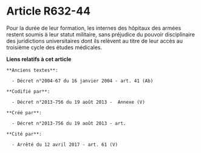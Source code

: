# Article R632-44

Pour la durée de leur formation, les internes des hôpitaux des armées restent soumis à leur statut militaire, sans préjudice
du pouvoir disciplinaire des juridictions universitaires dont ils relèvent au titre de leur accès au troisième cycle des
études médicales.

**Liens relatifs à cet article**

	**Anciens textes**:

	  - Décret n°2004-67 du 16 janvier 2004 - art. 41 (Ab)

	**Codifié par**:

	  - Décret n°2013-756 du 19 août 2013 -  Annexe (V)

	**Créé par**:

	  - Décret n°2013-756 du 19 août 2013 - art.

	**Cité par**:

	  - Arrêté du 12 avril 2017 - art. 61 (V)
